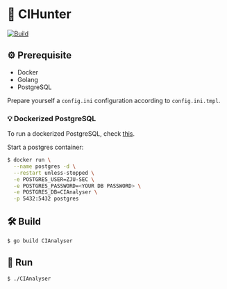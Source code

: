 # :robot: CIHunter

[![Build](https://github.com/ZJU-SEC/CIHunter/actions/workflows/build.yml/badge.svg)](https://github.com/ZJU-SEC/CIHunter/actions/workflows/build.yml)

## :gear: Prerequisite

- Docker
- Golang
- PostgreSQL

Prepare yourself a `config.ini` configuration according to `config.ini.tmpl`.

### :bulb: Dockerized PostgreSQL

To run a dockerized PostgreSQL, check [this](https://hub.docker.com/_/postgres).

Start a postgres container:

```bash
$ docker run \
  --name postgres -d \
  --restart unless-stopped \
  -e POSTGRES_USER=ZJU-SEC \
  -e POSTGRES_PASSWORD=<YOUR DB PASSWORD> \
  -e POSTGRES_DB=CIAnalyser \
  -p 5432:5432 postgres
```


## :hammer_and_wrench: Build

```bash
$ go build CIAnalyser
```

## :rocket: Run


```bash
$ ./CIAnalyser
```
